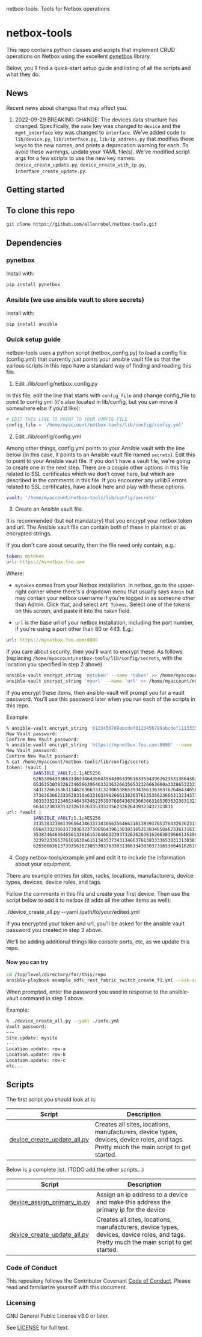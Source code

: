 <seotitle>netbox-tools: Tools for Netbox operations</seotitle>

# netbox-tools

This repo contains python classes and scripts that implement CRUD operations on Netbox using the excellent [pynetbox](https://github.com/netbox-community/pynetbox) library.

Below, you'll find a quick-start setup guide and listing of all the scripts and what they do.

## News

Recent news about changes that may affect you.

1. 2022-09-29 BREAKING CHANGE: The devices data structure has changed.  Specifically, the ``name`` key was changed to ``device`` and the ``mgmt_interface`` key was changed to ``interface``.  We've added code to ``lib/device.py``, ``lib/interface.py``, ``lib/ip_address.py`` that modifies these keys to the new names, and prints a deprecation warning for each.  To avoid these warnings, update your YAML file(s).  We've modified script args for a few scripts to use the new key names: ``device_create_update.py``, ``device_create_with_ip.py``, ``interface_create_update.py``.

## Getting started

## To clone this repo

```bash
git clone https://github.com/allenrobel/netbox-tools.git
```

## Dependencies

### pynetbox

Install with:

```bash
pip install pynetbox
```

### Ansible (we use ansible vault to store secrets)

Install with:

```bash
pip install ansible
```

### Quick setup guide

netbox-tools uses a python script (netbox_config.py) to load a config file (config.yml) that currently just points your ansible vault file so that the various scripts in this repo have a standard way of finding and reading this file.

1. Edit ./lib/config/netbox_config.py

In this file, edit the line that starts with ``config_file`` and change config_file to point to config.yml (it's also located in lib/config, but you can move it somewhere else if you'd like):

```python
# EDIT THIS LINE TO POINT TO YOUR CONFIG FILE
config_file = '/home/myaccount/netbox-tools/lib/config/config.yml'
```

2. Edit ./lib/config/config.yml

Among other things, config.yml points to your Ansible vault with the line below (in this case, it points to an Ansible vault file named ``secrets``).  Edit this to point to your Ansible vault file.  If you don't have a vault file, we're going to create one in the next step.  There are a couple other options in this file related to SSL certificates which we don't cover here, but which are described in the comments in this file.  If you encounter any urllib3 errors related to SSL certificates, have a look here and play with these options.

```yaml
vault: '/home/myaccount/netbox-tools/lib/config/secrets'
```

3. Create an Ansible vault file.

It is recommended (but not mandatory) that you encrypt your netbox token and url.  The Ansible vault file can contain both of these in plaintext or as encrypted strings.

If you don't care about security, then the file need only contain, e.g.:

```yaml
token: mytoken
url: https://mynetbox.foo.com
```

Where:

- ``mytoken`` comes from your Netbox installation.  In netbox, go to the upper-right corner where there's a dropdown menu that usually says ``Admin`` but may contain your netbox username if you're logged in as someone other than Admin.  Click that, and select ``API Tokens``.  Select one of the tokens on this screen, and paste it into the ``token`` field.

- ``url`` is the base url of your netbox installation, including the port number, if you're using a port other than 80 or 443.  E.g.:

```yaml
url: https://mynetbox.foo.com:8000
```

If you care about security, then you'll want to encrypt these.  As follows (replacing ``/home/myaccount/netbox-tools/lib/config/secrets``, with the location you specified in step 2 above)

```bash
ansible-vault encrypt_string 'mytoken' --name 'token' >> /home/myaccount/netbox-tools/lib/config/secrets
ansible-vault encrypt_string 'myurl' --name 'url' >> /home/myaccount/netbox-tools/lib/config/secrets
```

If you encrypt these items, then ansible-vault will prompt you for a vault password.  You'll use this password later when you run each of the scripts in this repo.

Example:

```bash
% ansible-vault encrypt_string '0123456789abcdef0123456789abcdef11133333' --name 'token' >> /home/myaccount/netbox-tools/lib/config/secrets
New Vault password: 
Confirm New Vault password: 
% ansible-vault encrypt_string 'https://mynetbox.foo.com:8080' --name 'url' >> /home/myaccount/netbox-tools/lib/config/secrets
New Vault password: 
Confirm New Vault password: 
% cat /home/myaccount/netbox-tools/lib/config/secrets
token: !vault |
          $ANSIBLE_VAULT;1.1;AES256
          62653864393663336334643664356430633961633534396262353136643039363761323831393965
          6536353038326234656639646332363266356532326663660a333865323331633237393230646538
          34313266363631346263663331323065386539343661363637626464346563336437363539393361
          3738363662333638310a633163396266613836376135356236663132343737333465386632343938
          36333332323465346434346235393766643630366366316530383238313238396239396239646266
          6634323838313232616263353332356232626439323437313831
url: !vault |
          $ANSIBLE_VAULT;1.1;AES256
          31353832386139656434633734366635646631613839376537643263623139636133356161336632
          6564333230633730363237306564396138383165313834650a623361316337373631613763643531
          35383464636465613361616264663239373262626361626638396661353966393764323739663362
          3239323366376161630a616134353734313466376138333365383131303831626531373764323231
          62656663613739356362386530376330313663343030373165366461626165373232
```

4. Copy netbox-tools/example.yml and edit it to include the information about your equipment.

There are example entries for sites, racks, locations, manufacturers, device types, devices, device roles, and tags.

Follow the comments in this file and create your first device.  Then use the script below to add it to netbox (it adds all the other items as well):

./device_create_all.py --yaml /path/to/your/edited.yml

If you encrypted your token and url, you'll be asked for the ansible vault password you created in step 3 above.

We'll be adding additional things like console ports, etc, as we update this repo.


#### Now you can try

```bash
cd /top/level/directory/for/this/repo
ansible-playbook example_ndfc_rest_fabric_switch_create_f1.yml --ask-vault-pass -i inventory
```

When prompted, enter the password you used in response to the ansible-vault command in step 1 above.

Example:

```bash
% ./device_create_all.py --yaml ./info.yml
Vault password: 
---
Site.update: mysite
---
Location.update: row-a
Location.update: row-b
Location.update: row-c
etc...
```

## Scripts

The first script you should look at is:

Script                        | Description
------------                  | -----------
[device_create_update_all.py] | Creates all sites, locations, manufacturers, device types, devices, device roles, and tags.  Pretty much the main script to get started. 

Below is a complete list. (TODO add the other scripts...)

Script                         | Description
------------                   | -----------
[device_assign_primary_ip.py]  | Assign an ip address to a device and make this address the primary ip for the device
[device_create_update_all.py] | Creates all sites, locations, manufacturers, device types, devices, device roles, and tags.  Pretty much the main script to get started. 

[device_create_update_all.py]: https://github.com/allenrobel/netbox-tools/blob/master/device_create_update_all.py

### Code of Conduct

This repository follows the Contributor Covenant [Code of Conduct](https://github.com/allenrobel/netbox-tools/blob/master/CODE_OF_CONDUCT.md). Please read and familiarize yourself with this document.

### Licensing

GNU General Public License v3.0 or later.

See [LICENSE](https://www.gnu.org/licenses/gpl-3.0.txt) for full text.

[device_assign_primary_ip.py]: https://github.com/allenrobel/netbox-tools/blob/master/device_assign_primary_ip.py
[device_create_update_all.py]: https://github.com/allenrobel/netbox-tools/blob/master/device_create_update_all.py